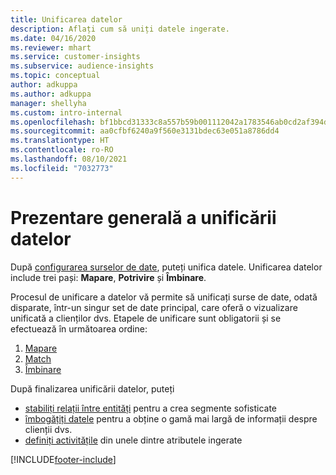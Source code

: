 ```yaml
---
title: Unificarea datelor
description: Aflați cum să uniți datele ingerate.
ms.date: 04/16/2020
ms.reviewer: mhart
ms.service: customer-insights
ms.subservice: audience-insights
ms.topic: conceptual
author: adkuppa
ms.author: adkuppa
manager: shellyha
ms.custom: intro-internal
ms.openlocfilehash: bf1bbcd31333c8a557b59b001112042a1783546ab0cd2af394d8af2953a493f4
ms.sourcegitcommit: aa0cfbf6240a9f560e3131bdec63e051a8786dd4
ms.translationtype: HT
ms.contentlocale: ro-RO
ms.lasthandoff: 08/10/2021
ms.locfileid: "7032773"
---
```

# <a name="data-unification-overview"></a>Prezentare generală a unificării datelor

După [configurarea surselor de date](data-sources.md), puteți unifica datele. Unificarea datelor include trei pași: **Mapare**, **Potrivire** și **Îmbinare**.

Procesul de unificare a datelor vă permite să unificați surse de date, odată disparate, într-un singur set de date principal, care oferă o vizualizare unificată a clienților dvs. Etapele de unificare sunt obligatorii și se efectuează în următoarea ordine:

1. [Mapare](map-entities.md)
2. [Match](match-entities.md)
3. [Îmbinare](merge-entities.md)

După finalizarea unificării datelor, puteți

- [stabiliți relații între entități](relationships.md) pentru a crea segmente sofisticate
- [îmbogățiți datele](enrichment-hub.md) pentru a obține o gamă mai largă de informații despre clienții dvs.
- [definiți activitățile](activities.md) din unele dintre atributele ingerate


[!INCLUDE[footer-include](../includes/footer-banner.md)]